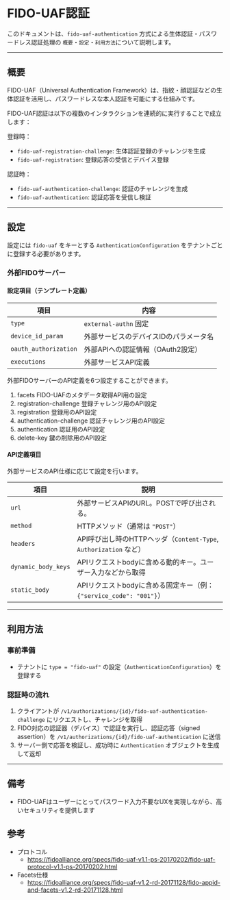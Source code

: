 # FIDO-UAF認証

このドキュメントは、`fido-uaf-authentication` 方式による生体認証・パスワードレス認証処理の `概要`・`設定`・`利用方法`について説明します。

---

## 概要

FIDO-UAF（Universal Authentication Framework）は、指紋・顔認証などの生体認証を活用し、パスワードレスな本人認証を可能にする仕組みです。

FIDO-UAF認証は以下の複数のインタラクションを連続的に実行することで成立します：

登録時：

* `fido-uaf-registration-challenge`: 生体認証登録のチャレンジを生成
* `fido-uaf-registration`: 登録応答の受信とデバイス登録

認証時：

* `fido-uaf-authentication-challenge`: 認証のチャレンジを生成
* `fido-uaf-authentication`: 認証応答を受信し検証

---

## 設定

設定には `fido-uaf` をキーとする `AuthenticationConfiguration` をテナントごとに登録する必要があります。

### 外部FIDOサーバー

#### 設定項目（テンプレート定義）

| 項目                    | 内容                    |
|-----------------------|-----------------------|
| `type`                | `external-authn` 固定   |
| `device_id_param`     | 外部サービスのデバイスIDのパラメータ名  |
| `oauth_authorization` | 外部APIへの認証情報（OAuth2設定） |
| `executions`          | 外部サービスAPI定義           |

外部FIDOサーバーのAPI定義を6つ設定することができます。

1. facets FIDO-UAFのメタデータ取得API用の設定
2. registration-challenge 登録チャレンジ用のAPI設定
3. registration 登録用のAPI設定
4. authentication-challenge 認証チャレンジ用のAPI設定
5. authentication 認証用のAPI設定
6. delete-key 鍵の削除用のAPI設定

#### API定義項目

外部サービスのAPI仕様に応じて設定を行います。

| 項目                  | 説明                                                   |
|---------------------|------------------------------------------------------|
| `url`               | 外部サービスAPIのURL。POSTで呼び出される。                           |
| `method`            | HTTPメソッド（通常は `"POST"`）                               |
| `headers`           | API呼び出し時のHTTPヘッダ（`Content-Type`, `Authorization` など） |
| `dynamic_body_keys` | APIリクエストbodyに含める動的キー。ユーザー入力などから取得                    |
| `static_body`       | APIリクエストbodyに含める固定キー（例：`{"service_code": "001"}`）    |

---

## 利用方法

### 事前準備

* テナントに `type = "fido-uaf"` の設定（`AuthenticationConfiguration`）を登録する

### 認証時の流れ

1. クライアントが `/v1/authorizations/{id}/fido-uaf-authentication-challenge` にリクエストし、チャレンジを取得
2. FIDO対応の認証器（デバイス）で認証を実行し、認証応答（signed assertion）を
   `/v1/authorizations/{id}/fido-uaf-authentication` に送信
3. サーバー側で応答を検証し、成功時に `Authentication` オブジェクトを生成して返却

---

## 備考

* FIDO-UAFはユーザーにとってパスワード入力不要なUXを実現しながら、高いセキュリティを提供します

## 参考
* プロトコル
  * https://fidoalliance.org/specs/fido-uaf-v1.1-ps-20170202/fido-uaf-protocol-v1.1-ps-20170202.html
* Facets仕様
  * https://fidoalliance.org/specs/fido-uaf-v1.2-rd-20171128/fido-appid-and-facets-v1.2-rd-20171128.html